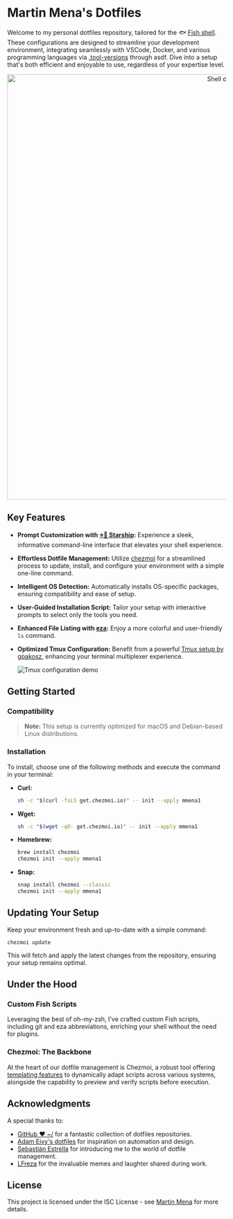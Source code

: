 # Martin Mena's Dotfiles

Welcome to my personal dotfiles repository, tailored for the 🐟 [Fish shell](https://fishshell.com/). These configurations are designed to streamline your development environment, integrating seamlessly with VSCode, Docker, and various programming languages via [.tool-versions](home/dot_tool-versions) through asdf. Dive into a setup that's both efficient and enjoyable to use, regardless of your expertise level.

<p align="center">
  <img alt="Shell demo" src="https://user-images.githubusercontent.com/4404853/211977100-8a39ffda-594c-4460-bd73-da09c7aa1d4e.gif" width="980px">
</p>

## Key Features

- **Prompt Customization with [⭐️🚀 Starship](https://starship.rs/):** Experience a sleek, informative command-line interface that elevates your shell experience.

- **Effortless Dotfile Management:** Utilize [chezmoi](https://www.chezmoi.io/) for a streamlined process to update, install, and configure your environment with a simple one-line command.

- **Intelligent OS Detection:** Automatically installs OS-specific packages, ensuring compatibility and ease of setup.

- **User-Guided Installation Script:** Tailor your setup with interactive prompts to select only the tools you need.

- **Enhanced File Listing with [eza](https://github.com/eza-community/eza):** Enjoy a more colorful and user-friendly `ls` command.

- **Optimized Tmux Configuration:** Benefit from a powerful [Tmux setup by gpakosz](https://github.com/gpakosz/.tmux), enhancing your terminal multiplexer experience.

  ![Tmux configuration demo](https://cloud.githubusercontent.com/assets/553208/19740585/85596a5a-9bbf-11e6-8aa1-7c8d9829c008.gif)

## Getting Started

### Compatibility

> **Note:** This setup is currently optimized for macOS and Debian-based Linux distributions.

### Installation

To install, choose one of the following methods and execute the command in your terminal:

- **Curl:**

  ```sh
  sh -c "$(curl -fsLS get.chezmoi.io)" -- init --apply mmena1
  ```

- **Wget:**

  ```sh
  sh -c "$(wget -qO- get.chezmoi.io)" -- init --apply mmena1
  ```

- **Homebrew:**

  ```sh
  brew install chezmoi
  chezmoi init --apply mmena1
  ```

- **Snap:**

  ```sh
  snap install chezmoi --classic
  chezmoi init --apply mmena1
  ```

## Updating Your Setup

Keep your environment fresh and up-to-date with a simple command:

```
chezmoi update
```

This will fetch and apply the latest changes from the repository, ensuring your setup remains optimal.

## Under the Hood

### Custom Fish Scripts

Leveraging the best of oh-my-zsh, I've crafted custom Fish scripts, including git and eza abbreviations, enriching your shell without the need for plugins.

### Chezmoi: The Backbone

At the heart of our dotfile management is Chezmoi, a robust tool offering [templating features](https://www.chezmoi.io/user-guide/templating/) to dynamically adapt scripts across various systems, alongside the capability to preview and verify scripts before execution.

## Acknowledgments

A special thanks to:

- [GitHub ❤ ~/](https://dotfiles.github.io/) for a fantastic collection of dotfiles repositories.
- [Adam Eivy's dotfiles](https://github.com/atomantic/dotfiles) for inspiration on automation and design.
- [Sebastián Estrella](https://github.com/sestrella) for introducing me to the world of dotfile management.
- [LFreza](https://github.com/LucasFrezarini) for the invaluable memes and laughter shared during work.

## License

This project is licensed under the ISC License - see [Martin Mena](https://github.com/mmena1) for more details.

